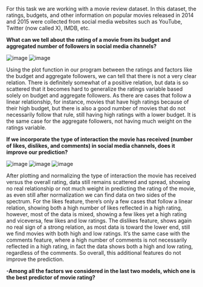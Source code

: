 For this task we are working with a movie review dataset. In this dataset, the ratings, budgets, and other information on popular movies released in 2014 and 2015 were collected from social media websites such as YouTube, Twitter (now called X), IMDB, etc.

**What can we tell about the rating of a movie from its budget and aggregated number of  followers in social media channels?**

![image](https://github.com/user-attachments/assets/7f6f1c9b-a95d-4ede-8415-a8fe08655484)
![image](https://github.com/user-attachments/assets/0a928968-32d2-4fd6-8ef7-2b1e41d083bf)

Using the plot function in our program between the ratings and factors like the budget and aggregate followers, we can tell that there is not a very clear relation. There is definitely somewhat of a positive relation, but data is so scattered that it becomes hard to generalize the ratings variable based solely on budget and aggregate followers. As there are cases that follow a linear relationship, for instance, movies that have high ratings because of their high budget, but there is also a good number of movies that do not necessarily follow that rule, still having high ratings with a lower budget. It is the same case for the aggregate followers, not having much weight on the ratings variable.

**If we incorporate the type of interaction the movie has received (number of likes, dislikes, and comments) in social media channels, does it improve our prediction?**

![image](https://github.com/user-attachments/assets/e6d03574-b52a-47b0-bd0b-29cce9759ae9)
![image](https://github.com/user-attachments/assets/5346301b-e915-4cb8-a1a9-fb8e959c2a41)
![image](https://github.com/user-attachments/assets/f772de6d-20ae-4ff6-925f-677d64cfcd2c)

After plotting and normalizing the type of interaction the movie has received versus the overall rating, data still remains scattered and spread, showing no real relationship or not much weight in predicting the rating of the movie, as even still after normalization we can find data on two sides of the spectrum. For the likes feature, there’s only a few cases that follow a linear relation, showing both a high number of likes reflected in a high rating, however, most of the data is mixed, showing a few likes yet a high rating and viceversa, few likes and low ratings. The dislikes feature, shows again no real sign of a strong relation, as most data is toward the lower end, still we find movies with both high and low ratings. It’s the same case with the comments feature, where a high number of comments is not necessarily reflected in a high rating, in fact the data shows both a high and low rating, regardless of the comments. So overall, this additional features do not improve the prediction.

**-Among all the factors we considered in the last two models, which one is the best predictor of movie rating?**





